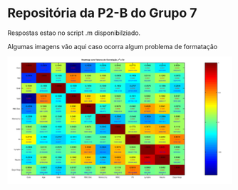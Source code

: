 
# Repositória da P2-B do Grupo 7 
Respostas estao no script .m disponibilziado.

Algumas imagens vão aqui caso ocorra algum problema de formatação

![Figure 1](imagens/1.png)
